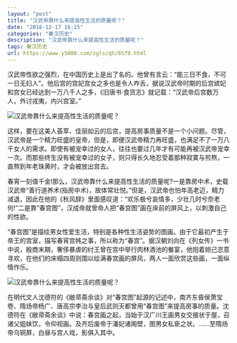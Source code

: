 ```yaml
---
layout: "post"
title: "汉武帝靠什么来提高性生活的质量呢？"
date: "2018-12-17 16:15"
categories: "秦汉历史"
description: "汉武帝靠什么来提高性生活的质量呢？"
tags: 秦汉历史
url: https://www.y5000.com/zgls/qh/6579.html
---
```






汉武帝性欲之强烈，在中国历史上是出了名的。他曾有言云：“能三日不食，不可一日无妇人”。他后宫的宫妃宫女之多也是令人咋舌，据说汉武帝时期的后宫嫔妃和宫女已经达到一万八千人之多，《旧唐书·食货志》就记载：“汉武帝后宫数万人，外讨戎夷，内兴宫室。”

![汉武帝靠什么来提高性生活的质量呢？](/uploads/allimg/161206/6-161206111255S3.JPG)

这样，要在这美人荟萃、佳丽如云的后宫，提高房事质量不是一个小问题。尽管，汉武帝是一个精力旺盛的皇帝，但是，即便汉武帝精力再旺盛，也满足不了一万八千女人的需求。即使有被宠幸过的女人，往往也要过几年才有可能再被汉武帝宠幸一次。而那些终生没有被宠幸过的女子，则只得长久地忍受着那种寂寞与煎熬，一直熬到年老珠黄时，才会被放出宫去。

春宵一刻值千金!那么，汉武帝靠什么来提高性生活的质量呢?一是靠房中术，史载汉武帝“善行道养术(指房中术)，故体常壮悦。”但是，汉武帝也怕年高老迈，精力减退，因此在他的《秋风辞》里面感叹道：“欢乐极兮哀情多，少壮几时兮奈老何!”二是靠“春宫图”，汉成帝就曾命人把“春宫图”画在床前的屏风上，以刺激自己的性欲。

“春宫图”是描绘男女性爱生活，特别是各种性生活姿势的图画。由于它最初产生于帝王的宫室，描写春宵宫帏之事，所以称为“春宫”。据汉朝刘向在《列女传》一书中说，殷商末期，奢侈暴虐的纣王曾在宫中举行肉林酒池的餐宴，他抱着妲己恣意寻欢，在他们的床榻四周则围以绘满春宫画的屏风，两人一面欣赏这些画，一面纵情作乐。

![汉武帝靠什么来提高性生活的质量呢？](/uploads/allimg/161206/6-16120611130WA.JPG)

在明代文人沈德符的《敝帚斋余谈》对“春宫图”起源的记述中，南齐东昏侯萧宝卷、隋炀帝杨广、唐高宗李治与皇后武则天都曾用“春宫图”来提高房事的质量。沈德符在《敝帚斋余谈》中说：春宫画之起，当始于汉广川王画男女交接状于屋，召诸父姐妹饮，令仰视画。及齐后废帝于潘妃诸阁壁，图男女私亵之状。……至隋炀帝乌铜屏，白昼与宫人戏，影俱入其中。
